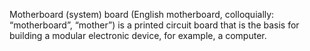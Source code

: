 Motherboard (system) board (English motherboard, colloquially: “motherboard”, “mother”) is a printed circuit board that is the basis for building a modular electronic device, for example, a computer.
